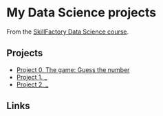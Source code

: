 # My Data Science projects

From the [SkillFactory Data Science course](https://skillfactory.ru/data-scientist).

## Projects

* [Project 0. The game: Guess the number](https://github.com/phSHARP/sf_data_science/tree/main/project_0)
* [Project 1. _](_)
* [Project 2. _](_)

## Links
